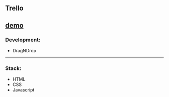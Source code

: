 <!-- ## NOTE FOR ME: JSMASTERY DASHBOARD INSTEAD WITH MINI TASKS IN IT * -->

## Trello

  [demo](active_link)
---

### Development: 

  * DragNDrop

---

### Stack: 

* HTML
* CSS
* Javascript 
